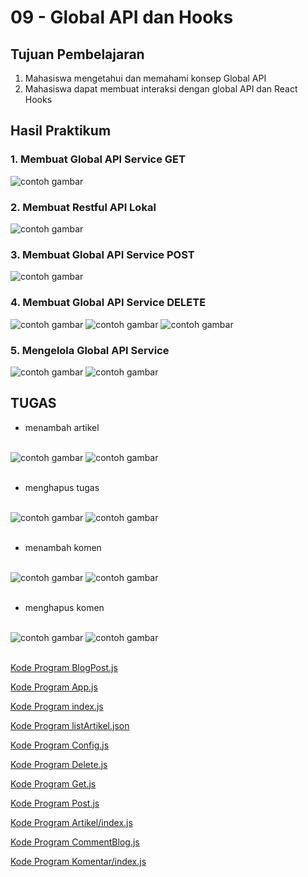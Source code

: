 # 09 - Global API dan Hooks

## Tujuan Pembelajaran

1. Mahasiswa mengetahui dan memahami konsep Global API
2. Mahasiswa dapat membuat interaksi dengan global API dan React Hooks


## Hasil Praktikum

### 1. Membuat Global API Service GET
![contoh gambar](img/1.png)

### 2. Membuat Restful API Lokal
![contoh gambar](img/2.png)

### 3. Membuat Global API Service POST
![contoh gambar](img/wakanda.png)


### 4. Membuat Global API Service DELETE
![contoh gambar](img/3.png)
![contoh gambar](img/3delete.png)
![contoh gambar](img/delete.png)

### 5. Mengelola Global API Service
![contoh gambar](img/4.1.png)
![contoh gambar](img/4.png)


## TUGAS

- menambah artikel
<br><br>

![contoh gambar](img/tugas1.png)
![contoh gambar](img/tugas2.png)
<br><br>

- menghapus tugas
<br><br>

![contoh gambar](img/tugas3.png)
![contoh gambar](img/tugas4.png)
<br><br>

- menambah komen
<br><br>

![contoh gambar](img/komen1.png)
![contoh gambar](img/komen2.png)
<br><br>

- menghapus komen
<br><br>

![contoh gambar](img/komendelet1.png)
![contoh gambar](img/komendelet2.png)
<br><br>

[Kode Program BlogPost.js](../../src/09_global_api_hooks/src/components/BlogPost.js)

[Kode Program App.js](../../src/09_global_api_hooks/src/App.js)

[Kode Program index.js](../../src/09_global_api_hooks/src/index.js)

[Kode Program listArtikel.json](../../src/09_global_api_hooks/listArtikel.json)

[Kode Program Config.js](../../src/09_global_api_hooks/src/services/API/Config.js)

[Kode Program Delete.js](../../src/09_global_api_hooks/src/services/API/Delete.js)


[Kode Program Get.js](../../src/09_global_api_hooks/src/services/API/Get.js)


[Kode Program Post.js](../../src/09_global_api_hooks/src/services/API/Post.js)


[Kode Program Artikel/index.js](../../src/09_global_api_hooks/src/services/Artikel/index.js)

[Kode Program CommentBlog.js](../../src/09_global_api_hooks/src/components/CommentBlog.js)

[Kode Program Komentar/index.js](../../src/09_global_api_hooks/src/services/Komentar/index.js)